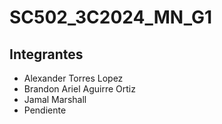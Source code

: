# SC502_3C2024_MN_G1

## Integrantes
- Alexander Torres Lopez
- Brandon Ariel Aguirre Ortiz
- Jamal Marshall
- Pendiente
